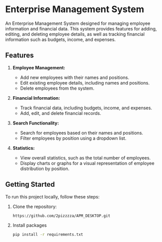# Enterprise Management System

An Enterprise Management System designed for managing employee information and financial data. This system provides features for adding, editing, and deleting employee details, as well as tracking financial information such as budgets, income, and expenses.

## Features

1. **Employee Management:**
   - Add new employees with their names and positions.
   - Edit existing employee details, including names and positions.
   - Delete employees from the system.

2. **Financial Information:**
   - Track financial data, including budgets, income, and expenses.
   - Add, edit, and delete financial records.

3. **Search Functionality:**
   - Search for employees based on their names and positions.
   - Filter employees by position using a dropdown list.

4. **Statistics:**
   - View overall statistics, such as the total number of employees.
   - Display charts or graphs for a visual representation of employee distribution by position.

## Getting Started

To run this project locally, follow these steps:

1. Clone the repository:
   ```bash
   https://github.com/2pizzzza/APM_DESKTOP.git

2. Install packages 
   ```bash
   pip install -r requirements.txt
